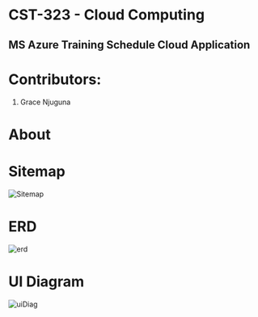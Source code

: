 # CST-323 - Cloud Computing

## MS Azure Training Schedule Cloud Application

# Contributors:

1. Grace Njuguna

# About

# Sitemap

![Sitemap](./assets/sitemap.png "Sitemap")

# ERD

![erd](./assets/erd.png "ERD")

# UI Diagram

![uiDiag](./assets/uiDiagram.png "Title")
